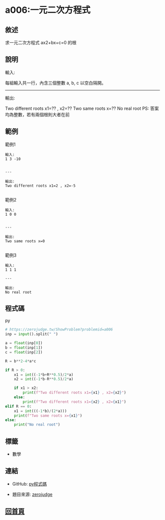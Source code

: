 
# a006:一元二次方程式

## 敘述

求一元二次方程式 ax2+bx+c=0 的根

## 說明

輸入:

每組輸入共一行，內含三個整數 a, b, c 以空白隔開。

---

輸出:

Two different roots x1=?? , x2=??
Two same roots x=??
No real root
PS: 答案均為整數，若有兩個根則大者在前

## 範例

範例1

```text
輸入:
1 3 -10

---

輸出:
Two different roots x1=2 , x2=-5

```

範例2

```text
輸入:
1 0 0

---

輸出:
Two same roots x=0

```

範例3

```text
輸入:
1 1 1

---

輸出:
No real root

```

## 程式碼

py

```py
﻿# https://zerojudge.tw/ShowProblem?problemid=a006
inp = input().split(" ")

a = float(inp[0])
b = float(inp[1])
c = float(inp[2])

R = b**2-4*a*c

if R > 0:
    x1 = int((-1*b+R**0.5)/2*a)
    x2 = int((-1*b-R**0.5)/2*a)

    if x1 > x2:
        print(f"Two different roots x1={x1} , x2={x2}")
    else:
        print(f"Two different roots x1={x2} , x2={x1}")
elif R == 0:
    x1 = int(((-1*b)/(2*a)))
    print(f"Two same roots x={x1}")
else:
    print("No real root")

```

## 標籤
- 數學


## 連結

- GitHub: [py程式碼](https://github.com/henryleecode23/solve_record/blob/main/zerojudge/a006/main.py)

- 題目來源: [zerojudge](https://zerojudge.tw/ShowProblem?problemid=a006)

## [回首頁](https://henryleecode23.github.io/solve_record/)

